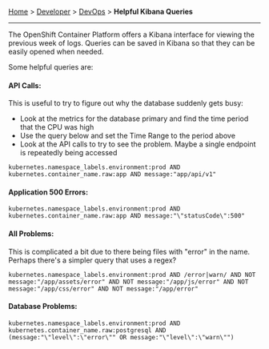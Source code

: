 [Home](.) > [Developer](Developer) > [DevOps](DevOps) > **Helpful Kibana Queries**
***

The OpenShift Container Platform offers a Kibana interface for viewing the previous week of logs. Queries can be saved in Kibana so that they can be easily opened when needed.

Some helpful queries are:

#### API Calls:

This is useful to try to figure out why the database suddenly gets busy:
- Look at the metrics for the database primary and find the time period that the CPU was high
- Use the query below and set the Time Range to the period above
- Look at the API calls to try to see the problem. Maybe a single endpoint is repeatedly being accessed

```
kubernetes.namespace_labels.environment:prod AND kubernetes.container_name.raw:app AND message:"app/api/v1"
```

#### Application 500 Errors:

```
kubernetes.namespace_labels.environment:prod AND kubernetes.container_name.raw:app AND message:"\"statusCode\":500"
```

#### All Problems:

This is complicated a bit due to there being files with "error" in the name. Perhaps there's a simpler query that uses a regex?

```
kubernetes.namespace_labels.environment:prod AND /error|warn/ AND NOT message:"/app/assets/error" AND NOT message:"/app/js/error" AND NOT message:"/app/css/error" AND NOT message:"/app/error"
```

#### Database Problems:

```
kubernetes.namespace_labels.environment:prod AND kubernetes.container_name.raw:postgresql AND (message:"\"level\":\"error\"" OR message:"\"level\":\"warn\"")
```
